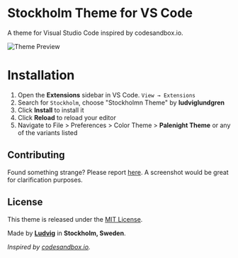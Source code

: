 # Stockholm Theme for VS Code

A theme for Visual Studio Code inspired by codesandbox.io.

![Theme Preview](https://res.cloudinary.com/dvodhv3js/image/upload/v1526242059/GITREPO_vscode-stockholm-theme/Screen_Shot_2018-05-13_at_22.06.59.png)

# Installation

1. Open the **Extensions** sidebar in VS Code. `View → Extensions`
1. Search for `Stockholm`, choose "Stockholmn Theme" by **ludviglundgren**
1. Click **Install** to install it
1. Click **Reload** to reload your editor
1. Navigate to File > Preferences > Color Theme > **Palenight Theme** or any of the variants listed

## Contributing

Found something strange? Please report [here](https://github.com/ludviglundgren/vscode-stockholm-theme/issues). A screenshot would be great for clarification purposes.

## License

This theme is released under the [MIT License](https://github.com/ludviglundgren/vscode-stockholm-theme/blob/master/LICENSE.md).

Made by **[Ludvig](https://github.com/ludviglundgren)** in **Stockholm, Sweden**.

_Inspired by [codesandbox.io](https://codesandbox.io)._
